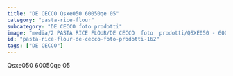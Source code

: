 ```yaml
---
title: "DE CECCO Qsxe050 60050qe 05"
category: "pasta-rice-flour"
subcategory: "DE CECCO foto prodotti"
image: "media/2 PASTA RICE FLOUR/DE CECCO  foto  prodotti/QSXE050 - 60050QE-05.jpg"
id: "pasta-rice-flour-de-cecco-foto-prodotti-162"
tags: ["DE CECCO"]
---
```


Qsxe050 60050qe 05
